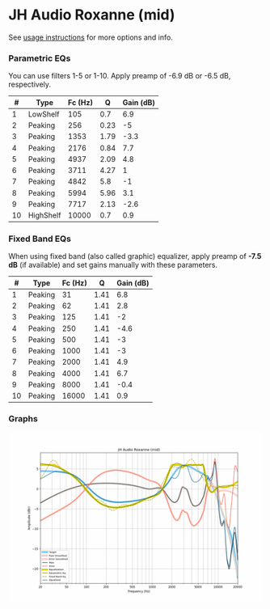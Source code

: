 # JH Audio Roxanne (mid)
See [usage instructions](https://github.com/jaakkopasanen/AutoEq#usage) for more options and info.

### Parametric EQs
You can use filters 1-5 or 1-10. Apply preamp of -6.9 dB or -6.5 dB, respectively.

|   # | Type      |   Fc (Hz) |    Q |   Gain (dB) |
|-----|-----------|-----------|------|-------------|
|   1 | LowShelf  |       105 | 0.7  |         6.9 |
|   2 | Peaking   |       256 | 0.23 |        -5   |
|   3 | Peaking   |      1353 | 1.79 |        -3.3 |
|   4 | Peaking   |      2176 | 0.84 |         7.7 |
|   5 | Peaking   |      4937 | 2.09 |         4.8 |
|   6 | Peaking   |      3711 | 4.27 |         1   |
|   7 | Peaking   |      4842 | 5.8  |        -1   |
|   8 | Peaking   |      5994 | 5.96 |         3.1 |
|   9 | Peaking   |      7717 | 2.13 |        -2.6 |
|  10 | HighShelf |     10000 | 0.7  |         0.9 |

### Fixed Band EQs
When using fixed band (also called graphic) equalizer, apply preamp of **-7.5 dB** (if available) and set gains manually with these parameters.

|   # | Type    |   Fc (Hz) |    Q |   Gain (dB) |
|-----|---------|-----------|------|-------------|
|   1 | Peaking |        31 | 1.41 |         6.8 |
|   2 | Peaking |        62 | 1.41 |         2.8 |
|   3 | Peaking |       125 | 1.41 |        -2   |
|   4 | Peaking |       250 | 1.41 |        -4.6 |
|   5 | Peaking |       500 | 1.41 |        -3   |
|   6 | Peaking |      1000 | 1.41 |        -3   |
|   7 | Peaking |      2000 | 1.41 |         4.9 |
|   8 | Peaking |      4000 | 1.41 |         6.7 |
|   9 | Peaking |      8000 | 1.41 |        -0.4 |
|  10 | Peaking |     16000 | 1.41 |         0.9 |

### Graphs
![](./JH%20Audio%20Roxanne%20(mid).png)
